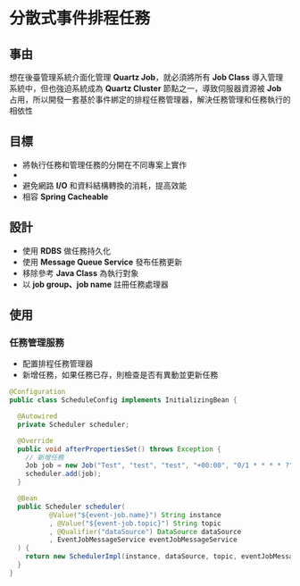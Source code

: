 # 分散式事件排程任務

## 事由

想在後臺管理系統介面化管理 **Quartz Job**，就必須將所有 **Job Class** 導入管理系統中，但也強迫系統成為 **Quartz Cluster** 節點之一，導致伺服器資源被 **Job** 占用，所以開發一套基於事件綁定的排程任務管理器，解決任務管理和任務執行的相依性

## 目標

- 將執行任務和管理任務的分開在不同專案上實作
- 
- 避免網路 __I/O__ 和資料結構轉換的消耗，提高效能
- 相容 __Spring Cacheable__


## 設計

- 使用 **RDBS** 做任務持久化
- 使用 **Message Queue Service** 發布任務更新
- 移除參考 **Java Class** 為執行對象
- 以 **job group、job name** 註冊任務處理器

## 使用

### 任務管理服務

* 配置排程任務管理器
* 新增任務，如果任務已存，則檢查是否有異動並更新任務


```java
@Configuration
public class ScheduleConfig implements InitializingBean {

  @Autowired
  private Scheduler scheduler;

  @Override
  public void afterPropertiesSet() throws Exception {
    // 新增任務
    Job job = new Job("Test", "test", "test", "+00:00", "0/1 * * * * ?", true, null);
    scheduler.add(job);
  }

  @Bean
  public Scheduler scheduler(
          @Value("${event-job.name}") String instance
          , @Value("${event-job.topic}") String topic
          , @Qualifier("dataSource") DataSource dataSource
          , EventJobMessageService eventJobMessageService
  ) {
    return new SchedulerImpl(instance, dataSource, topic, eventJobMessageService);
  }
}
```

